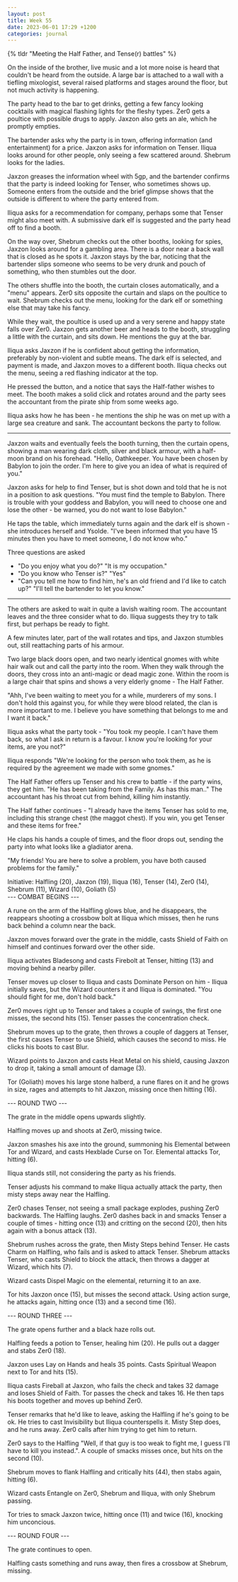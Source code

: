 ```yaml
---
layout: post
title: Week 55
date: 2023-06-01 17:29 +1200
categories: journal
---
```

{% tldr "Meeting the Half Father, and Tense(r) battles" %}

On the inside of the brother, live music and a lot more noise is heard that couldn't be heard from the outside. A large bar is attached to a wall with a tiefling mixologist, several raised platforms and stages around the floor, but not much activity is happening.

The party head to the bar to get drinks, getting a few fancy looking cocktails with magical flashing lights for the fleshy types. Zer0 gets a poultice with possible drugs to apply. Jaxzon also gets an ale, which he promptly empties.

The bartender asks why the party is in town, offering information (and entertainment) for a price. Jaxzon asks for information on Tenser. Iliqua looks around for other people, only seeing a few scattered around. Shebrum looks for the ladies.

Jaxzon greases the information wheel with 5gp, and the bartender confirms that the party is indeed looking for Tenser, who sometimes shows up. Someone enters from the outside and the brief glimpse shows that the outside is different to where the party entered from.

Iliqua asks for a recommendation for company, perhaps some that Tenser might also meet with. A submissive dark elf is suggested and the party head off to find a booth.

On the way over, Shebrum checks out the other booths, looking for spies, Jaxzon looks around for a gambling area. There is a door near a back wall that is closed as he spots it. Jaxzon stays by the bar, noticing that the bartender slips someone who seems to be very drunk and pouch of something, who then stumbles out the door.

The others shuffle into the booth, the curtain closes automatically, and a "menu" appears. Zer0 sits opposite the curtain and slaps on the poultice to wait. Shebrum checks out the menu, looking for the dark elf or something else that may take his fancy.

While they wait, the poultice is used up and a very serene and happy state falls over Zer0. Jaxzon gets another beer and heads to the booth, struggling a little with the curtain, and sits down. He mentions the guy at the bar.

Iliqua asks Jaxzon if he is confident about getting the information, preferably by non-violent and subtle means. The dark elf is selected, and payment is made, and Jaxzon moves to a different booth. Iliqua checks out the menu, seeing a red flashing indicator at the top.

He pressed the button, and a notice that says the Half-father wishes to meet. The booth makes a solid click and rotates around and the party sees the accountant from the pirate ship from some weeks ago.

Iliqua asks how he has been - he mentions the ship he was on met up with a large sea creature and sank. The accountant beckons the party to follow.

---

Jaxzon waits and eventually feels the booth turning, then the curtain opens, showing a man wearing dark cloth, silver and black armour, with a half-moon brand on his forehead. "Hello, Oathkeeper. You have been chosen by Babylon to join the order. I'm here to give you an idea of what is required of you."

Jaxzon asks for help to find Tenser, but is shot down and told that he is not in a position to ask questions. "You must find the temple to Babylon. There is trouble with your goddess and Babylon, you will need to choose one and lose the other - be warned, you do not want to lose Babylon."

He taps the table, which immediately turns again and the dark elf is shown - she introduces herself and Ysolde. "I've been informed that you have 15 minutes then you have to meet someone, I do not know who."

Three questions are asked
 - "Do you enjoy what you do?" "It is my occupation."
 - "Do you know who Tenser is?" "Yes"
 - "Can you tell me how to find him, he's an old friend and I'd like to catch up?" "I'll tell the bartender to let you know."

---

The others are asked to wait in quite a lavish waiting room. The accountant leaves and the three consider what to do. Iliqua suggests they try to talk first, but perhaps be ready to fight.

A few minutes later, part of the wall rotates and tips, and Jaxzon stumbles out, still reattaching parts of his armour.

Two large black doors open, and two nearly identical gnomes with white hair walk out and call the party into the room. When they walk through the doors, they cross into an anti-magic or dead magic zone. Within the room is a large chair that spins and shows a very elderly gnome - The Half Father.

"Ahh, I've been waiting to meet you for a while, murderers of my sons. I don't hold this against you, for while they were blood related, the clan is more important to me. I believe you have something that belongs to me and I want it back."

Iliqua asks what the party took - "You took my people. I can't have them back, so what I ask in return is a favour. I know you're looking for your items, are you not?"

Iliqua responds "We're looking for the person who took them, as he is required by the agreement we made with some gnomes."

The Half Father offers up Tenser and his crew to battle - if the party wins, they get him. "He has been taking from the Family. As has this man.." The accountant has his throat cut from behind, killing him instantly.

The Half father continues - "I already have the items Tenser has sold to me, including this strange chest (the maggot chest). If you win, you get Tenser and these items for free."

He claps his hands a couple of times, and the floor drops out, sending the party into what looks like a gladiator arena.

"My friends! You are here to solve a problem, you have both caused problems for the family."

Initiative: Halfling (20), Jaxzon (19), Iliqua (16), Tenser (14), Zer0 (14), Shebrum (11), Wizard (10), Goliath (5)   
--- COMBAT BEGINS ---

A rune on the arm of the Halfling glows blue, and he disappears, the reappears shooting a crossbow bolt at Iliqua which misses, then he runs back behind a column near the back.

Jaxzon moves forward over the grate in the middle, casts Shield of Faith on himself and continues forward over the other side.

Iliqua activates Bladesong and casts Firebolt at Tenser, hitting (13) and moving behind a nearby piller.

Tenser moves up closer to Iliqua and casts Dominate Person on him - Iliqua initially saves, but the Wizard counters it and Iliqua is dominated. "You should fight for me, don't hold back."

Zer0 moves right up to Tenser and takes a couple of swings, the first one misses, the second hits (15). Tenser passes the concentration check.

Shebrum moves up to the grate, then throws a couple of daggers at Tenser, the first causes Tenser to use Shield, which causes the second to miss. He clicks his boots to cast Blur.

Wizard points to Jaxzon and casts Heat Metal on his shield, causing Jaxzon to drop it, taking a small amount of damage (3).

Tor (Goliath) moves his large stone halberd, a rune flares on it and he grows in size, rages and attempts to hit Jaxzon, missing once then hitting (16).

--- ROUND TWO ---

The grate in the middle opens upwards slightly.

Halfling moves up and shoots at Zer0, missing twice.

Jaxzon smashes his axe into the ground, summoning his Elemental between Tor and Wizard, and casts Hexblade Curse on Tor. Elemental attacks Tor, hitting (6).

Iliqua stands still, not considering the party as his friends.

Tenser adjusts his command to make Iliqua actually attack the party, then misty steps away near the Halfling.

Zer0 chases Tenser, not seeing a small package explodes, pushing Zer0 backwards. The Halfling laughs. Zer0 dashes back in and smacks Tenser a couple of times - hitting once (13) and critting on the second (20), then hits again with a bonus attack (13).

Shebrum rushes across the grate, then Misty Steps behind Tenser. He casts Charm on Halfling, who fails and is asked to attack Tenser. Shebrum attacks Tenser, who casts Shield to block the attack, then throws a dagger at Wizard, which hits (7).

Wizard casts Dispel Magic on the elemental, returning it to an axe.

Tor hits Jaxzon once (15), but misses the second attack. Using action surge, he attacks again, hitting once (13) and a second time (16).

--- ROUND THREE ---

The grate opens further and a black haze rolls out.

Halfling feeds a potion to Tenser, healing him (20). He pulls out a dagger and stabs Zer0 (18).

Jaxzon uses Lay on Hands and heals 35 points. Casts Spiritual Weapon next to Tor and hits (15).

Iliqua casts Fireball at Jaxzon, who fails the check and takes 32 damage and loses Shield of Faith. Tor passes the check and takes 16. He then taps his boots together and moves up behind Zer0.

Tenser remarks that he'd like to leave, asking the Halfling if he's going to be ok. He tries to cast Invisibility but Iliqua counterspells it. Misty Step does, and he runs away. Zer0 calls after him trying to get him to return.

Zer0 says to the Halfling "Well, if that guy is too weak to fight me, I guess I'll have to kill you instead.". A couple of smacks misses once, but hits on the second (10).

Shebrum moves to flank Halfling and critically hits (44), then stabs again, hitting (6).

Wizard casts Entangle on Zer0, Shebrum and Iliqua, with only Shebrum passing.

Tor tries to smack Jaxzon twice, hitting once (11) and twice (16), knocking him unconcious.

--- ROUND FOUR ---

The grate continues to open.

Halfling casts something and runs away, then fires a crossbow at Shebrum, missing.

